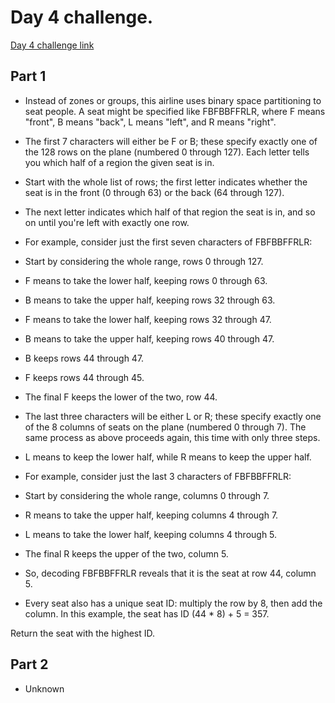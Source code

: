 # Day 4 challenge.

[Day 4 challenge link](https://adventofcode.com/2020/day/4)

## Part 1

- Instead of zones or groups, this airline uses binary space partitioning to seat people. A seat might be specified like FBFBBFFRLR, where F means "front", B means "back", L means "left", and R means "right".

- The first 7 characters will either be F or B; these specify exactly one of the 128 rows on the plane (numbered 0 through 127). Each letter tells you which half of a region the given seat is in.
- Start with the whole list of rows; the first letter indicates whether the seat is in the front (0 through 63) or the back (64 through 127).
- The next letter indicates which half of that region the seat is in, and so on until you're left with exactly one row.

- For example, consider just the first seven characters of FBFBBFFRLR:

- Start by considering the whole range, rows 0 through 127.
- F means to take the lower half, keeping rows 0 through 63.
- B means to take the upper half, keeping rows 32 through 63.
- F means to take the lower half, keeping rows 32 through 47.
- B means to take the upper half, keeping rows 40 through 47.
- B keeps rows 44 through 47.
- F keeps rows 44 through 45.
- The final F keeps the lower of the two, row 44.

- The last three characters will be either L or R; these specify exactly one of the 8 columns of seats on the plane (numbered 0 through 7). The same process as above proceeds again, this time with only three steps.
- L means to keep the lower half, while R means to keep the upper half.

- For example, consider just the last 3 characters of FBFBBFFRLR:

- Start by considering the whole range, columns 0 through 7.
- R means to take the upper half, keeping columns 4 through 7.
- L means to take the lower half, keeping columns 4 through 5.
- The final R keeps the upper of the two, column 5.
- So, decoding FBFBBFFRLR reveals that it is the seat at row 44, column 5.

- Every seat also has a unique seat ID: multiply the row by 8, then add the column. In this example, the seat has ID (44 \* 8) + 5 = 357.

Return the seat with the highest ID.

## Part 2

- Unknown
